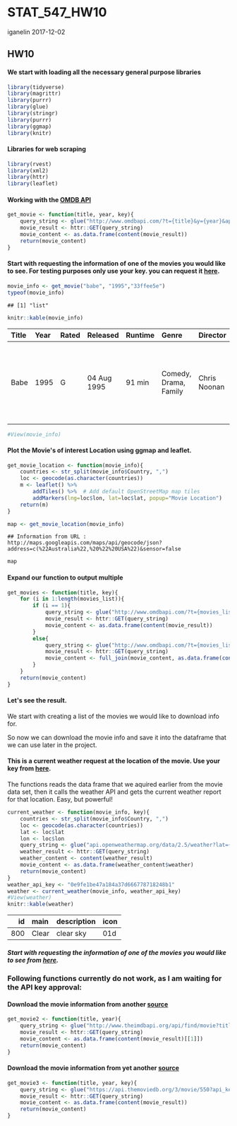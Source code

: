 STAT\_547\_HW10
================
iganelin
2017-12-02

HW10
----

#### We start with loading all the necessary general purpose libraries

``` r
library(tidyverse)
library(magrittr)
library(purrr)
library(glue)
library(stringr)
library(purrr)
library(ggmap)
library(knitr)
```

#### Libraries for web scraping

``` r
library(rvest)
library(xml2)
library(httr)
library(leaflet)
```

#### Working with the [OMDB API](https://www.omdbapi.com)

``` r
get_movie <- function(title, year, key){
    query_string <- glue("http://www.omdbapi.com/?t={title}&y={year}&apikey={key}")
    movie_result <- httr::GET(query_string)
    movie_content <- as.data.frame(content(movie_result))
    return(movie_content)
}
```

#### Start with requesting the information of one of the movies you would like to see. For testing purposes only use your key. you can request it [here](https://www.omdbapi.com/apikey.aspx).

``` r
movie_info <- get_movie("babe", "1995","33ffee5e")
typeof(movie_info)
```

    ## [1] "list"

``` r
knitr::kable(movie_info)
```

| Title | Year | Rated | Released    | Runtime | Genre                 | Director     | Writer                                                                         | Actors                                                          | Plot                                                                                          | Language | Country        | Awards                                         | Poster                                                                                                                                            | Ratings.Source          | Ratings.Value | Ratings.Source.1 | Ratings.Value.1 | Ratings.Source.2 | Ratings.Value.2 | Metascore | imdbRating | imdbVotes | imdbID    | Type  | DVD         | BoxOffice | Production         | Website | Response |
|:------|:-----|:------|:------------|:--------|:----------------------|:-------------|:-------------------------------------------------------------------------------|:----------------------------------------------------------------|:----------------------------------------------------------------------------------------------|:---------|:---------------|:-----------------------------------------------|:--------------------------------------------------------------------------------------------------------------------------------------------------|:------------------------|:--------------|:-----------------|:----------------|:-----------------|:----------------|:----------|:-----------|:----------|:----------|:------|:------------|:----------|:-------------------|:--------|:---------|
| Babe  | 1995 | G     | 04 Aug 1995 | 91 min  | Comedy, Drama, Family | Chris Noonan | Dick King-Smith (novel), George Miller (screenplay), Chris Noonan (screenplay) | Christine Cavanaugh, Miriam Margolyes, Danny Mann, Hugo Weaving | Babe, a pig raised by sheepdogs, learns to herd sheep with a little help from Farmer Hoggett. | English  | Australia, USA | Won 1 Oscar. Another 18 wins & 23 nominations. | <https://images-na.ssl-images-amazon.com/images/M/MV5BYjg4ZjUzMzMtYzlmYi00YTcwLTlkOWUtYWFmY2RhNjliODQzXkEyXkFqcGdeQXVyNTUyMzE4Mzg@._V1_SX300.jpg> | Internet Movie Database | 6.8/10        | Rotten Tomatoes  | 97%             | Metacritic       | 83/100          | 83        | 6.8        | 101,166   | tt0112431 | movie | 23 Sep 2003 | N/A       | Universal Pictures | N/A     | True     |

``` r
#View(movie_info)
```

#### Plot the Movie's of interest Location using ggmap and leaflet.

``` r
get_movie_location <- function(movie_info){
    countries <- str_split(movie_info$Country, ",")
    loc <- geocode(as.character(countries))
    m <- leaflet() %>%
        addTiles() %>%  # Add default OpenStreetMap map tiles
        addMarkers(lng=loc$lon, lat=loc$lat, popup="Movie Location")
    return(m)
}

map <- get_movie_location(movie_info)
```

    ## Information from URL : http://maps.googleapis.com/maps/api/geocode/json?address=c(%22Australia%22,%20%22%20USA%22)&sensor=false

``` r
map
```

<!--html_preserve-->

<script type="application/json" data-for="htmlwidget-e30d969c529333e3c8e9">{"x":{"options":{"crs":{"crsClass":"L.CRS.EPSG3857","code":null,"proj4def":null,"projectedBounds":null,"options":{}}},"calls":[{"method":"addTiles","args":["//{s}.tile.openstreetmap.org/{z}/{x}/{y}.png",null,null,{"minZoom":0,"maxZoom":18,"maxNativeZoom":null,"tileSize":256,"subdomains":"abc","errorTileUrl":"","tms":false,"continuousWorld":false,"noWrap":false,"zoomOffset":0,"zoomReverse":false,"opacity":1,"zIndex":null,"unloadInvisibleTiles":null,"updateWhenIdle":null,"detectRetina":false,"reuseTiles":false,"attribution":"&copy; <a href=\"http://openstreetmap.org\">OpenStreetMap<\/a> contributors, <a href=\"http://creativecommons.org/licenses/by-sa/2.0/\">CC-BY-SA<\/a>"}]},{"method":"addMarkers","args":[42.9937489,-88.2628786,null,null,null,{"clickable":true,"draggable":false,"keyboard":true,"title":"","alt":"","zIndexOffset":0,"opacity":1,"riseOnHover":false,"riseOffset":250},"Movie Location",null,null,null,null,null,null]}],"limits":{"lat":[42.9937489,42.9937489],"lng":[-88.2628786,-88.2628786]}},"evals":[],"jsHooks":[]}</script>
<!--/html_preserve-->
#### Expand our function to output multiple

``` r
get_movies <- function(title, key){
    for (i in 1:length(movies_list)){
        if (i == 1){
            query_string <- glue("http://www.omdbapi.com/?t={movies_list[i]}&apikey={key}")
            movie_result <- httr::GET(query_string)
            movie_content <- as.data.frame(content(movie_result))
        }
        else{
            query_string <- glue("http://www.omdbapi.com/?t={movies_list[i]}&apikey={key}")
            movie_result <- httr::GET(query_string)
            movie_content <- full_join(movie_content, as.data.frame(content(movie_result)), by = colnames(as.data.frame(content(movie_result))))
        }
    }
    return(movie_content)
}
```

#### Let's see the result.

We start with creating a list of the movies we would like to download info for.

So now we can download the movie info and save it into the dataframe that we can use later in the project.

#### This is a current weather request at the location of the movie. Use your key from [here](https://openweathermap.org/api).

The functions reads the data frame that we aquired earlier from the movie data set, then it calls the weather API and gets the current weather report for that location. Easy, but powerful!

``` r
current_weather <- function(movie_info, key){
    countries <- str_split(movie_info$Country, ",")
    loc <- geocode(as.character(countries))
    lat <- loc$lat
    lon <- loc$lon
    query_string <- glue("api.openweathermap.org/data/2.5/weather?lat={lat}&lon={lon}&appid={key}")
    weather_result <- httr::GET(query_string)
    weather_content <- content(weather_result)
    movie_content <- as.data.frame(weather_content$weather)
    return(movie_content)
}
weather_api_key <- "0e9fe1be47a184a37d666778718248b1"
weather <- current_weather(movie_info, weather_api_key)
#View(weather)
knitr::kable(weather)
```

|   id| main  | description | icon |
|----:|:------|:------------|:-----|
|  800| Clear | clear sky   | 01d  |

##### Start with requesting the information of one of the movies you would like to see from [here](https://www.theimdbapi.org/).

### Following functions currently do not work, as I am waiting for the API key approval:

#### Download the movie information from another [source](https://www.theimdbapi.org/)

``` r
get_movie2 <- function(title, year){
    query_string <- glue("http://www.theimdbapi.org/api/find/movie?title={title}&year={year}")
    movie_result <- httr::GET(query_string)
    movie_content <- as.data.frame(content(movie_result)[[1]])
    return(movie_content)
}
```

#### Download the movie information from yet another [source](https://www.themoviedb.org)

``` r
get_movie3 <- function(title, year, key){
    query_string <- glue("https://api.themoviedb.org/3/movie/550?api_key={key}")
    movie_result <- httr::GET(query_string)
    movie_content <- as.data.frame(content(movie_result))
    return(movie_content)
}
```
